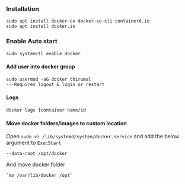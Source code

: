 ### Installation

    sudo apt install docker-ce docker-ce-cli containerd.io
    sudo apt install docker.io    

### Enable Auto start

    sudo systemctl enable docker

#### Add user into docker group

    sudo usermod -aG docker thirumal
    ---Requires logout & login or restart

#### Logs

    docker logs {container name/id

#### Move docker folders/images to custom location

Open `sudo vi /lib/systemd/system/docker.service` and add the below argument to `ExecStart`

    --data-root /opt/docker

And move docker folder

    `mv /var/lib/docker /opt`
